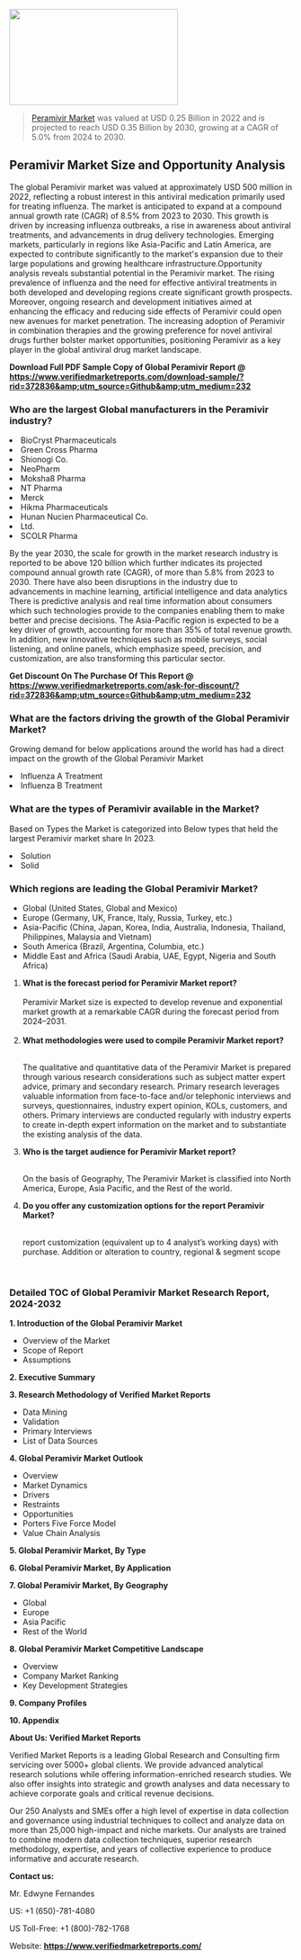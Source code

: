 
<img src="https://ffe5etoiles.com/wp-content/uploads/2024/12/MST1-300x171.png" alt="" width="300" height="171" class="alignnone size-medium wp-image-20088" /><blockquote><p><p><a href="https://www.verifiedmarketreports.com/download-sample/?rid=372836&utm_source=Github&utm_medium=232" target="_blank">Peramivir Market</a> was valued at USD 0.25 Billion in 2022 and is projected to reach USD 0.35 Billion by 2030, growing at a CAGR of 5.0% from 2024 to 2030.</p></blockquote><p><h2>Peramivir Market Size and Opportunity Analysis</h2>The global Peramivir market was valued at approximately USD 500 million in 2022, reflecting a robust interest in this antiviral medication primarily used for treating influenza. The market is anticipated to expand at a compound annual growth rate (CAGR) of 8.5% from 2023 to 2030. This growth is driven by increasing influenza outbreaks, a rise in awareness about antiviral treatments, and advancements in drug delivery technologies. Emerging markets, particularly in regions like Asia-Pacific and Latin America, are expected to contribute significantly to the market's expansion due to their large populations and growing healthcare infrastructure.Opportunity analysis reveals substantial potential in the Peramivir market. The rising prevalence of influenza and the need for effective antiviral treatments in both developed and developing regions create significant growth prospects. Moreover, ongoing research and development initiatives aimed at enhancing the efficacy and reducing side effects of Peramivir could open new avenues for market penetration. The increasing adoption of Peramivir in combination therapies and the growing preference for novel antiviral drugs further bolster market opportunities, positioning Peramivir as a key player in the global antiviral drug market landscape.</p><p class=""><strong>Download Full PDF Sample Copy of Global Peramivir Report @ <a href="https://www.verifiedmarketreports.com/download-sample/?rid=372836&amp;utm_source=Github&amp;utm_medium=232" target="_blank">https://www.verifiedmarketreports.com/download-sample/?rid=372836&amp;utm_source=Github&amp;utm_medium=232</a></strong></p><h3 id="" class="">Who are the largest Global manufacturers in the Peramivir industry?</h3><p><li>BioCryst Pharmaceuticals</li><li> Green Cross Pharma</li><li> Shionogi Co.</li><li> NeoPharm</li><li> Moksha8 Pharma</li><li> NT Pharma</li><li> Merck</li><li> Hikma Pharmaceuticals</li><li> Hunan Nucien Pharmaceutical Co.</li><li> Ltd.</li><li> SCOLR Pharma</li></p><div class=""><div class="" dir="" data-message-author-role="" data-message-id="" data-message-model-slug=""><div class=""><div class=""><div class=""><div class="" dir="" data-message-author-role="" data-message-id="" data-message-model-slug=""><div class=""><div class=""><p>By the year 2030, the scale for growth in the market research industry is reported to be above 120 billion which further indicates its projected compound annual growth rate (CAGR), of more than 5.8% from 2023 to 2030. There have also been disruptions in the industry due to advancements in machine learning, artificial intelligence and data analytics There is predictive analysis and real time information about consumers which such technologies provide to the companies enabling them to make better and precise decisions. The Asia-Pacific region is expected to be a key driver of growth, accounting for more than 35% of total revenue growth. In addition, new innovative techniques such as mobile surveys, social listening, and online panels, which emphasize speed, precision, and customization, are also transforming this particular sector.</p><p><strong>Get Discount On The Purchase Of This Report @&nbsp; <a href="https://www.verifiedmarketreports.com/ask-for-discount/?rid=372836&amp;utm_source=Github&amp;utm_medium=232" target="_blank">https://www.verifiedmarketreports.com/ask-for-discount/?rid=372836&amp;utm_source=Github&amp;utm_medium=232</a></strong></p></div></div></div></div></div></div></div></div><h3 id="" class="">What are the factors driving the growth of the Global Peramivir Market?</h3><p id="" class="">Growing demand for below applications around the world has had a direct impact on the growth of the Global Peramivir Market</p><p id="" class=""><li>Influenza A Treatment</li><li> Influenza B Treatment</li></p><h3 id="" class="">What are the types of Peramivir available in the Market?</h3><p id="" class="">Based on Types the Market is categorized into Below types that held the largest Peramivir market share In 2023.</p><p id="" class=""><li>Solution</li><li> Solid</li></p><h3 id="" class="">Which regions are leading the Global Peramivir Market?</h3><ul><li>Global (United States, Global and Mexico)</li><li>Europe (Germany, UK, France, Italy, Russia, Turkey, etc.)</li><li>Asia-Pacific (China, Japan, Korea, India, Australia, Indonesia, Thailand, Philippines, Malaysia and Vietnam)</li><li>South America (Brazil, Argentina, Columbia, etc.)</li><li>Middle East and Africa (Saudi Arabia, UAE, Egypt, Nigeria and South Africa)</li></ul><p><ol><li><strong>What is the forecast period for Peramivir Market report?<br /></strong><br /><span data-sheets-root="1" data-sheets-value="{&quot;1&quot;:2,&quot;2&quot;:&quot;XXXX size is expected to develop revenue and exponential market growth at a remarkable CAGR during the forecast period from 2024&ndash;2030.&quot;}" data-sheets-userformat="{&quot;2&quot;:12674,&quot;4&quot;:{&quot;1&quot;:2,&quot;2&quot;:16776960},&quot;10&quot;:2,&quot;11&quot;:0,&quot;15&quot;:&quot;Arial&quot;,&quot;16&quot;:12}">Peramivir Market size is expected to develop revenue and exponential market growth at a remarkable CAGR during the forecast period from 2024&ndash;2031.</span><br /><br /></li><li><strong>What methodologies were used to compile Peramivir Market report?<br /><br /></strong><p>The qualitative and quantitative data of the&nbsp;Peramivir Market is prepared through various research considerations such as subject matter expert advice, primary and secondary research. Primary research leverages valuable information from face-to-face and/or telephonic interviews and surveys, questionnaires, industry expert opinion, KOLs, customers, and others. Primary interviews are conducted regularly with industry experts to create in-depth expert information on the market and to substantiate the existing analysis of the data.&nbsp;</p></li><li><strong>Who is the target audience for Peramivir Market report?<br /><br /></strong><p>On the basis of Geography, The&nbsp;Peramivir Market is classified into North America, Europe, Asia Pacific, and the Rest of the world.</p></li><li><strong>Do you offer any customization options for the report Peramivir Market?<br /><br /></strong><p>report customization (equivalent up to 4 analyst&rsquo;s working days) with purchase. Addition or alteration to country, regional &amp; segment scope</p><p>&nbsp;</p></li></ol></p><h3 id="" class="">Detailed TOC of Global Peramivir Market Research Report, 2024-2032</h3><p id="" class=""><strong>1. Introduction of the Global Peramivir Market</strong></p><ul><li>Overview of the Market</li><li>Scope of Report</li><li>Assumptions</li></ul><p id="" class=""><strong>2. Executive Summary</strong></p><p id="" class=""><strong>3. Research Methodology of&nbsp;Verified Market Reports</strong></p><ul><li>Data Mining</li><li>Validation</li><li>Primary Interviews</li><li>List of Data Sources</li></ul><p id="" class=""><strong>4. Global Peramivir Market Outlook</strong></p><ul><li>Overview</li><li>Market Dynamics</li><li>Drivers</li><li>Restraints</li><li>Opportunities</li><li>Porters Five Force Model</li><li>Value Chain Analysis</li></ul><p id="" class=""><strong>5. Global Peramivir Market, By&nbsp;Type</strong></p><p id="" class=""><strong>6. Global Peramivir Market, By Application</strong></p><p id="" class=""><strong>7. Global Peramivir Market, By Geography</strong></p><ul><li>Global</li><li>Europe</li><li>Asia Pacific</li><li>Rest of the World</li></ul><p id="" class=""><strong>8. Global Peramivir Market Competitive Landscape</strong></p><ul><li>Overview</li><li>Company Market Ranking</li><li>Key Development Strategies</li></ul><p id="" class=""><strong>9. Company Profiles</strong></p><p id="" class=""><strong>10. Appendix</strong></p><p id="" class=""><strong>About Us: Verified Market Reports</strong></p><p id="" class="">Verified Market Reports is a leading Global Research and Consulting firm servicing over 5000+ global clients. We provide advanced analytical research solutions while offering information-enriched research studies. We also offer insights into strategic and growth analyses and data necessary to achieve corporate goals and critical revenue decisions.</p><p id="" class="">Our 250 Analysts and SMEs offer a high level of expertise in data collection and governance using industrial techniques to collect and analyze data on more than 25,000 high-impact and niche markets. Our analysts are trained to combine modern data collection techniques, superior research methodology, expertise, and years of collective experience to produce informative and accurate research.</p><p id="" class=""><strong>Contact us:</strong></p><p id="" class="">Mr. Edwyne Fernandes</p><p id="" class="">US: +1 (650)-781-4080</p><p id="" class="">US Toll-Free: +1 (800)-782-1768</p><p id="" class="">Website: <a target="" data-test-app-aware-link=""><strong>https://www.verifiedmarketreports.com/</strong></a></p>
